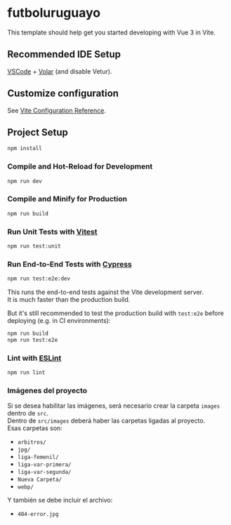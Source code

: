 # futboluruguayo

This template should help get you started developing with Vue 3 in Vite.

## Recommended IDE Setup

[VSCode](https://code.visualstudio.com/) + [Volar](https://marketplace.visualstudio.com/items?itemName=Vue.volar) (and disable Vetur).

## Customize configuration

See [Vite Configuration Reference](https://vitejs.dev/config/).

## Project Setup

```sh
npm install
```

### Compile and Hot-Reload for Development

```sh
npm run dev
```

### Compile and Minify for Production

```sh
npm run build
```

### Run Unit Tests with [Vitest](https://vitest.dev/)

```sh
npm run test:unit
```

### Run End-to-End Tests with [Cypress](https://www.cypress.io/)

```sh
npm run test:e2e:dev
```

This runs the end-to-end tests against the Vite development server.  
It is much faster than the production build.

But it's still recommended to test the production build with `test:e2e` before deploying (e.g. in CI environments):

```sh
npm run build
npm run test:e2e
```

### Lint with [ESLint](https://eslint.org/)

```sh
npm run lint
```

### Imágenes del proyecto

Si se desea habilitar las imágenes, será necesario crear la carpeta `images` dentro de `src`.  
Dentro de `src/images` deberá haber las carpetas ligadas al proyecto.  
Esas carpetas son:

- `arbitros/`
- `jpg/`
- `liga-femenil/`
- `liga-var-primera/`
- `liga-var-segunda/`
- `Nueva Carpeta/`
- `webp/`

Y también se debe incluir el archivo:

- `404-error.jpg`
